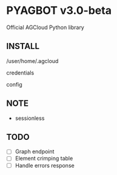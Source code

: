 PYAGBOT v3.0-beta
====================

Official AGCloud Python library

INSTALL
-----------

/user/home/.agcloud

credentials

config




NOTE
-----------

- sessionless



TODO
-----------

- [ ] Graph endpoint
- [ ] Element crimping table
- [ ] Handle errors response
